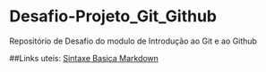 # Desafio-Projeto_Git_Github
Repositório de Desafio do modulo de Introdução ao Git e ao Github

##Links uteis:
[Sintaxe Basica Markdown](https://markdownguide.org/basic-syntax/)
